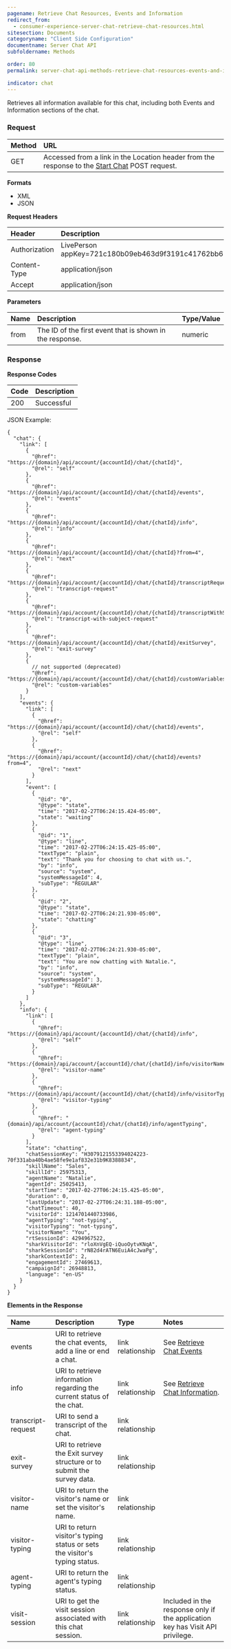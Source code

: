 ```yaml
---
pagename: Retrieve Chat Resources, Events and Information
redirect_from:
  - consumer-experience-server-chat-retrieve-chat-resources.html
sitesection: Documents
categoryname: "Client Side Configuration"
documentname: Server Chat API
subfoldername: Methods

order: 80
permalink: server-chat-api-methods-retrieve-chat-resources-events-and-information.html

indicator: chat
---
```


Retrieves all information available for this chat, including both Events and Information sections of the chat.

### Request

| Method | URL  |
| :--- | :--- |
| GET | Accessed from a link in the Location header from the response to the [Start Chat](consumer-experience-server-chat-start-chat.html) POST request. |

**Formats**

- XML
- JSON

**Request Headers**

| Header | Description |
| :--- | :--- |
| Authorization | LivePerson appKey=721c180b09eb463d9f3191c41762bb68 |
| Content-Type | application/json |
| Accept | application/json |

**Parameters**

| Name  | Description | Type/Value |
| :--- | :--- | :--- |
| from | The ID of the first event that is shown in the response. | numeric |

### Response

**Response Codes**

| Code | Description |
| :--- | :--- |
| 200 | Successful |

JSON Example:

    {
      "chat": {
        "link": [
          {
            "@href": "https://{domain}/api/account/{accountId}/chat/{chatId}",
            "@rel": "self"
          },
          {
            "@href": "https://{domain}/api/account/{accountId}/chat/{chatId}/events",
            "@rel": "events"
          },
          {
            "@href": "https://{domain}/api/account/{accountId}/chat/{chatId}/info",
            "@rel": "info"
          },
          {
            "@href": "https://{domain}/api/account/{accountId}/chat/{chatId}?from=4",
            "@rel": "next"
          },
          {
            "@href": "https://{domain}/api/account/{accountId}/chat/{chatId}/transcriptRequest",
            "@rel": "transcript-request"
          },
          {
            "@href": "https://{domain}/api/account/{accountId}/chat/{chatId}/transcriptWithSubjectRequest",
            "@rel": "transcript-with-subject-request"
          },
          {
            "@href": "https://{domain}/api/account/{accountId}/chat/{chatId}/exitSurvey",
            "@rel": "exit-survey"
          },
          {
            // not supported (deprecated)
            "@href": "https://{domain}/api/account/{accountId}/chat/{chatId}/customVariables",
            "@rel": "custom-variables"
          }
        ],
        "events": {
          "link": [
            {
              "@href": "https://{domain}/api/account/{accountId}/chat/{chatId}/events",
              "@rel": "self"
            },
            {
              "@href": "https://{domain}/api/account/{accountId}/chat/{chatId}/events?from=4",
              "@rel": "next"
            }
          ],
          "event": [
            {
              "@id": "0",
              "@type": "state",
              "time": "2017-02-27T06:24:15.424-05:00",
              "state": "waiting"
            },
            {
              "@id": "1",
              "@type": "line",
              "time": "2017-02-27T06:24:15.425-05:00",
              "textType": "plain",
              "text": "Thank you for choosing to chat with us.",
              "by": "info",
              "source": "system",
              "systemMessageId": 4,
              "subType": "REGULAR"
            },
            {
              "@id": "2",
              "@type": "state",
              "time": "2017-02-27T06:24:21.930-05:00",
              "state": "chatting"
            },
            {
              "@id": "3",
              "@type": "line",
              "time": "2017-02-27T06:24:21.930-05:00",
              "textType": "plain",
              "text": "You are now chatting with Natalie.",
              "by": "info",
              "source": "system",
              "systemMessageId": 3,
              "subType": "REGULAR"
            }
          ]
        },
        "info": {
          "link": [
            {
              "@href": "https://{domain}/api/account/{accountId}/chat/{chatId}/info",
              "@rel": "self"
            },
            {
              "@href": "https:/{domain}/api/account/{accountId}/chat/{chatId}/info/visitorName",
              "@rel": "visitor-name"
            },
            {
              "@href": "https://{domain}/api/account/{accountId}/chat/{chatId}/info/visitorTyping",
              "@rel": "visitor-typing"
            },
            {
              "@href": "{domain}/api/account/{accountId}/chat/{chatId}/info/agentTyping",
              "@rel": "agent-typing"
            }
          ],
          "state": "chatting",
          "chatSessionKey": "H3079121553394024223-70f331aba40b4ae58fe9e1af832e31b9K8388834",
          "skillName": "Sales",
          "skillId": 25975313,
          "agentName": "Natalie",
          "agentId": 25025413,
          "startTime": "2017-02-27T06:24:15.425-05:00",
          "duration": 0,
          "lastUpdate": "2017-02-27T06:24:31.188-05:00",
          "chatTimeout": 40,
          "visitorId": 1214701440733986,
          "agentTyping": "not-typing",
          "visitorTyping": "not-typing",
          "visitorName": "You",
          "rtSessionId": 4294967522,
          "sharkVisitorId": "rloXnVgEQ-iQuoOytvKNqA",
          "sharkSessionId": "rN82d4rATN6EuiA4cJwaPg",
          "sharkContextId": 2,
          "engagementId": 27469613,
          "campaignId": 26948813,
          "language": "en-US"
        }
      }
    }

**Elements in the Response**

| Name | Description | Type | Notes |
| :--- | :--- | :--- | :--- |
| events | URI to retrieve the chat events, add a line or end a chat. | link relationship | See [Retrieve Chat Events](consumer-experience-server-chat-retrieve-chat-events.html)|
| info | URI to retrieve information regarding the current status of the chat. | link relationship | See [Retrieve Chat Information](consumer-experience-server-chat-retrieve-chat-information.html). |
| transcript-request | URI to send a transcript of the chat. | link relationship | |
| exit-survey | URI to retrieve the Exit survey structure or to submit the survey data. | link relationship | |
| visitor-name | URI to return the visitor's name or set the visitor's name. | link relationship | |
| visitor-typing | URI to return visitor's typing status or sets the visitor's typing status. | link relationship | |
| agent-typing | URI to return the agent's typing status. | link relationship | |
| visit-session | URI to get the visit session associated with this chat session. | link relationship | Included in the response only if the application key has Visit API privilege. |
